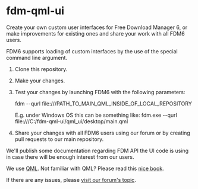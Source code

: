 # fdm-qml-ui
Create your own custom user interfaces for Free Download Manager 6, or make improvements for existing ones and share your work with all FDM6 users.

FDM6 supports loading of custom interfaces by the use of the special command line argument.

1. Clone this repository.

2. Make your changes.

3. Test your changes by launching FDM6 with the following parameters:

    fdm --qurl file:///PATH_TO_MAIN_QML_INSIDE_OF_LOCAL_REPOSITORY

    E.g. under Windows OS this can be something like:
    fdm.exe --qurl file:///C:/fdm-qml-ui/qml_ui/desktop/main.qml

4. Share your changes with all FDM6 users using our forum or by creating pull requests to our main repository. 


We'll publish some documentation regarding FDM API the UI code is using in case there will be enough interest from our users.

We use [QML](https://doc.qt.io/qt-5/qtqml-index.html). Not familiar with QML? Please read this [nice book](https://qmlbook.github.io/).

If there are any issues, please [visit our forum's topic](https://www.freedownloadmanager.org/board/viewtopic.php?f=1&t=18517).